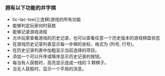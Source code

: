 ### 拥有以下功能的井字棋
- tic-tac-toe(三连棋)游戏的所有功能
- 能够判定玩家何时获胜
- 能够记录游戏进程
- 允许玩家查看游戏的历史记录，也可以查看任意一个历史版本的游戏棋盘状态
- 在游戏历史记录列表显示每一步棋的坐标，格式为 (列号, 行号)。
- 在历史记录列表中加粗显示当前选择的项目。
- 添加一个可以升序或降序显示历史记录的按钮。
- 每当有人获胜时，高亮显示连成一线的 3 颗棋子。
- 当无人获胜时，显示一个平局的消息。